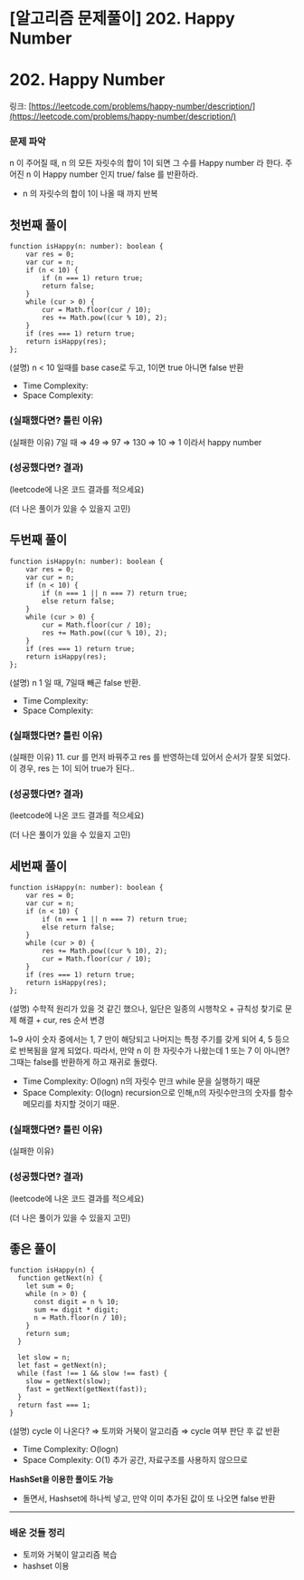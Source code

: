 # [알고리즘 문제풀이] 202. Happy Number

# 202. Happy Number

링크: [https://leetcode.com/problems/happy-number/description/](https://leetcode.com/problems/happy-number/description/)

### 문제 파악

n 이 주어질 때, n 의 모든 자릿수의 합이 1이 되면 그 수를 Happy number 라 한다. 주어진 n 이 Happy number 인지 true/ false 를 반환하라.

- n 의 자릿수의 합이 1이 나올 때 까지 반복

## 첫번째 풀이

```tsx
function isHappy(n: number): boolean {
    var res = 0;
    var cur = n;
    if (n < 10) {
        if (n === 1) return true;
        return false;
    }
    while (cur > 0) {
        cur = Math.floor(cur / 10);
        res += Math.pow((cur % 10), 2);
    }
    if (res === 1) return true;
    return isHappy(res);
};
```

(설명) n < 10 일때를 base case로 두고, 1이면 true 아니면 false 반환

- Time Complexity:
- Space Complexity:

### (실패했다면? 틀린 이유)

(실패한 이유) 7일 때 ⇒ 49 ⇒ 97 ⇒ 130 ⇒ 10 ⇒ 1 이라서 happy number

### (성공했다면? 결과)

(leetcode에 나온 코드 결과를 적으세요)

(더 나은 풀이가 있을 수 있을지 고민)

## 두번째 풀이

```tsx
function isHappy(n: number): boolean {
    var res = 0;
    var cur = n;
    if (n < 10) {
        if (n === 1 || n === 7) return true;
        else return false;
    }
    while (cur > 0) {
        cur = Math.floor(cur / 10);
        res += Math.pow((cur % 10), 2);
    }
    if (res === 1) return true;
    return isHappy(res);
};
```

(설명) n 1 일 때, 7일때 빼곤 false 반환.

- Time Complexity:
- Space Complexity:

### (실패했다면? 틀린 이유)

(실패한 이유) 11. cur 를 먼저 바꿔주고 res 를 반영하는데 있어서 순서가 잘못 되었다. 이 경우, res 는 1이 되어 true가 된다..

### (성공했다면? 결과)

(leetcode에 나온 코드 결과를 적으세요)

(더 나은 풀이가 있을 수 있을지 고민)

## 세번째 풀이

```tsx
function isHappy(n: number): boolean {
    var res = 0;
    var cur = n;
    if (n < 10) {
        if (n === 1 || n === 7) return true;
        else return false;
    }
    while (cur > 0) {
        res += Math.pow((cur % 10), 2);
        cur = Math.floor(cur / 10);
    }
    if (res === 1) return true;
    return isHappy(res);
};
```

(설명) 수학적 원리가 있을 것 같긴 했으나, 일단은 일종의 시행착오 + 규칙성 찾기로 문제 해결 + cur, res 순서 변경

1~9 사이 숫자 중에서는 1, 7 만이 해당되고 나머지는 특정 주기를 갖게 되어 4, 5 등으로 반복됨을 알게 되었다. 따라서, 만약 n 이 한 자릿수가 나왔는데 1 또는 7 이 아니면? 그때는 false를 반환하게 하고 재귀로 돌렸다.

- Time Complexity: O(logn) n의 자릿수 만크 while 문을 실행하기 때문
- Space Complexity: O(logn) recursion으로 인해,n의 자릿수만크의 숫자를 함수 메모리를 차지할 것이기 때문.

### (실패했다면? 틀린 이유)

(실패한 이유)

### (성공했다면? 결과)

(leetcode에 나온 코드 결과를 적으세요)

(더 나은 풀이가 있을 수 있을지 고민)

## 좋은 풀이

```tsx
function isHappy(n) {
  function getNext(n) {
    let sum = 0;
    while (n > 0) {
      const digit = n % 10;
      sum += digit * digit;
      n = Math.floor(n / 10);
    }
    return sum;
  }

  let slow = n;
  let fast = getNext(n);
  while (fast !== 1 && slow !== fast) {
    slow = getNext(slow);
    fast = getNext(getNext(fast));
  }
  return fast === 1;
}
```

(설명) cycle 이 나온다? ⇒  토끼와 거북이 알고리즘 ⇒ cycle 여부 판단 후 값 반환

- Time Complexity: O(logn)
- Space Complexity: O(1) 추가 공간, 자료구조를 사용하지 않으므로

**HashSet을 이용한 풀이도 가능**

- 돌면서, Hashset에 하나씩 넣고, 만약 이미 추가된 값이 또 나오면 false 반환

---

### 배운 것들 정리

- 토끼와 거북이 알고리즘 복습
- hashset 이용
